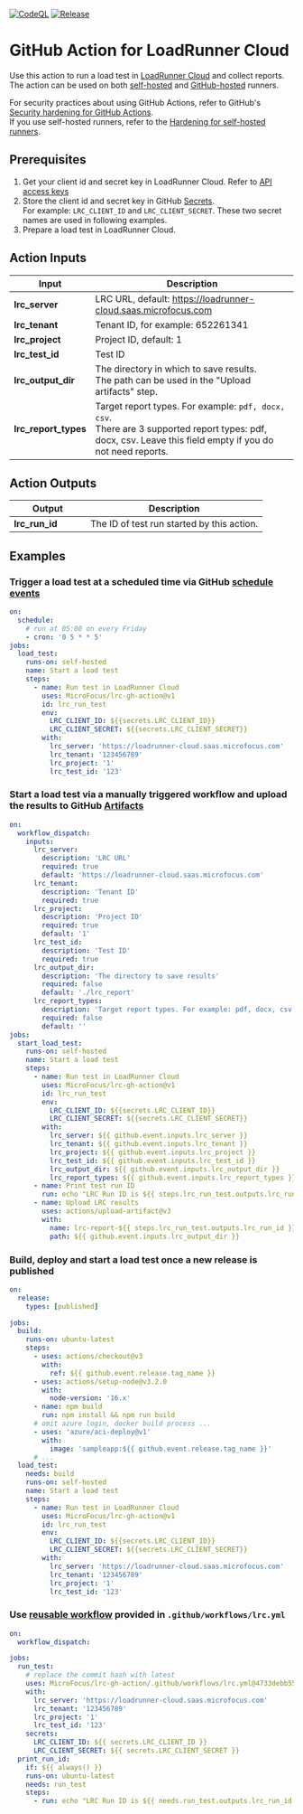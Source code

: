[![CodeQL](https://github.com/MicroFocus/lrc-gh-action/actions/workflows/codeql-analysis.yml/badge.svg)](https://github.com/MicroFocus/lrc-gh-action/actions/workflows/codeql-analysis.yml)
[![Release](https://github.com/MicroFocus/lrc-gh-action/actions/workflows/release.yml/badge.svg)](https://github.com/MicroFocus/lrc-gh-action/actions/workflows/release.yml)

# GitHub Action for LoadRunner Cloud

Use this action to run a load test in [LoadRunner Cloud](https://admhelp.microfocus.com/lrc/en/Latest/Content/Storm/c_Getting_started.htm) and collect reports.  
The action can be used on both [self-hosted](https://docs.github.com/en/actions/hosting-your-own-runners) and [GitHub-hosted](https://docs.github.com/en/actions/using-github-hosted-runners) runners.

For security practices about using GitHub Actions, refer to GitHub's [Security hardening for GitHub Actions](https://docs.github.com/en/actions/security-guides/security-hardening-for-github-actions).  
If you use self-hosted runners, refer to the [Hardening for self-hosted runners](https://docs.github.com/en/actions/security-guides/security-hardening-for-github-actions#hardening-for-self-hosted-runners).

## Prerequisites

1. Get your client id and secret key in LoadRunner Cloud. Refer to [API access keys](https://admhelp.microfocus.com/lrc/en/Latest/Content/Storm/Admin-APIAccess.htm)
2. Store the client id and secret key in GitHub [Secrets](https://docs.github.com/en/actions/security-guides/encrypted-secrets#creating-encrypted-secrets-for-a-repository).   
   For example: `LRC_CLIENT_ID` and `LRC_CLIENT_SECRET`. These two secret names are used in following examples.
3. Prepare a load test in LoadRunner Cloud.

## Action Inputs

| Input                | Description                                                                                                                                                      |
|----------------------|------------------------------------------------------------------------------------------------------------------------------------------------------------------|
| **lrc_server**       | LRC URL, default: https://loadrunner-cloud.saas.microfocus.com                                                                                                   |
| **lrc_tenant**       | Tenant ID, for example: 652261341                                                                                                                                |
| **lrc_project**      | Project ID, default: 1                                                                                                                                           |
| **lrc_test_id**      | Test ID                                                                                                                                                          |
| **lrc_output_dir**   | The directory in which to save results. <br/>The path can be used in the "Upload artifacts" step.                                                                |
| **lrc_report_types** | Target report types. For example: `pdf, docx, csv`.  <br/>There are 3 supported report types: pdf, docx, csv. Leave this field empty if you do not need reports. |

## Action Outputs

| Output                                                                | Description                                |
|-----------------------------------------------------------------------|--------------------------------------------|
| **lrc_run_id** &nbsp;&nbsp;&nbsp;&nbsp;&nbsp;&nbsp;&nbsp;&nbsp;&nbsp; | The ID of test run started by this action. |

## Examples

### Trigger a load test at a scheduled time via GitHub [schedule events](https://docs.github.com/en/actions/using-workflows/events-that-trigger-workflows#schedule)

```yml
on:
  schedule:
    # run at 05:00 on every Friday
    - cron: '0 5 * * 5'
jobs:
  load_test:
    runs-on: self-hosted
    name: Start a load test
    steps:
      - name: Run test in LoadRunner Cloud
        uses: MicroFocus/lrc-gh-action@v1
        id: lrc_run_test
        env:
          LRC_CLIENT_ID: ${{secrets.LRC_CLIENT_ID}}
          LRC_CLIENT_SECRET: ${{secrets.LRC_CLIENT_SECRET}}
        with:
          lrc_server: 'https://loadrunner-cloud.saas.microfocus.com'
          lrc_tenant: '123456789'
          lrc_project: '1'
          lrc_test_id: '123'
```

### Start a load test via a manually triggered workflow and upload the results to GitHub [Artifacts](https://docs.github.com/en/actions/using-workflows/storing-workflow-data-as-artifacts)

```yml
on: 
  workflow_dispatch:
    inputs:
      lrc_server:
        description: 'LRC URL'
        required: true
        default: 'https://loadrunner-cloud.saas.microfocus.com'
      lrc_tenant:
        description: 'Tenant ID'
        required: true
      lrc_project:
        description: 'Project ID'
        required: true
        default: '1'
      lrc_test_id:
        description: 'Test ID'
        required: true
      lrc_output_dir:
        description: 'The directory to save results'
        required: false
        default: './lrc_report'
      lrc_report_types:
        description: 'Target report types. For example: pdf, docx, csv'
        required: false
        default: ''
jobs:
  start_load_test:
    runs-on: self-hosted
    name: Start a load test
    steps:
      - name: Run test in LoadRunner Cloud
        uses: MicroFocus/lrc-gh-action@v1
        id: lrc_run_test
        env:
          LRC_CLIENT_ID: ${{secrets.LRC_CLIENT_ID}}
          LRC_CLIENT_SECRET: ${{secrets.LRC_CLIENT_SECRET}}
        with:
          lrc_server: ${{ github.event.inputs.lrc_server }}
          lrc_tenant: ${{ github.event.inputs.lrc_tenant }}
          lrc_project: ${{ github.event.inputs.lrc_project }}
          lrc_test_id: ${{ github.event.inputs.lrc_test_id }}
          lrc_output_dir: ${{ github.event.inputs.lrc_output_dir }}
          lrc_report_types: ${{ github.event.inputs.lrc_report_types }}
      - name: Print test run ID
        run: echo "LRC Run ID is ${{ steps.lrc_run_test.outputs.lrc_run_id }}"
      - name: Upload LRC results
        uses: actions/upload-artifact@v3
        with:
          name: lrc-report-${{ steps.lrc_run_test.outputs.lrc_run_id }}
          path: ${{ github.event.inputs.lrc_output_dir }}
```

### Build, deploy and start a load test once a new release is published

```yml
on:
  release:
    types: [published]

jobs:
  build:
    runs-on: ubuntu-latest
    steps:
      - uses: actions/checkout@v3
        with:
          ref: ${{ github.event.release.tag_name }}
      - uses: actions/setup-node@v3.2.0
        with:
          node-version: '16.x'
      - name: npm build
        run: npm install && npm run build
      # omit azure login, docker build process ...
      - uses: 'azure/aci-deploy@v1'
        with:
          image: 'sampleapp:${{ github.event.release.tag_name }}'
      # ...
  load_test:
    needs: build
    runs-on: self-hosted
    name: Start a load test
    steps:
      - name: Run test in LoadRunner Cloud
        uses: MicroFocus/lrc-gh-action@v1
        id: lrc_run_test
        env:
          LRC_CLIENT_ID: ${{secrets.LRC_CLIENT_ID}}
          LRC_CLIENT_SECRET: ${{secrets.LRC_CLIENT_SECRET}}
        with:
          lrc_server: 'https://loadrunner-cloud.saas.microfocus.com'
          lrc_tenant: '123456789'
          lrc_project: '1'
          lrc_test_id: '123'
```

### Use [reusable workflow](https://docs.github.com/en/actions/using-workflows/reusing-workflows) provided in `.github/workflows/lrc.yml`

```yml
on:
  workflow_dispatch:

jobs:
  run_test:
    # replace the commit hash with latest
    uses: MicroFocus/lrc-gh-action/.github/workflows/lrc.yml@4733debb55362aa3d57115e566503481ddcf9a03
    with:
      lrc_server: 'https://loadrunner-cloud.saas.microfocus.com'
      lrc_tenant: '123456789'
      lrc_project: '1'
      lrc_test_id: '123'
    secrets:
      LRC_CLIENT_ID: ${{ secrets.LRC_CLIENT_ID }}
      LRC_CLIENT_SECRET: ${{ secrets.LRC_CLIENT_SECRET }}
  print_run_id:
    if: ${{ always() }}
    runs-on: ubuntu-latest
    needs: run_test
    steps:
      - run: echo "LRC Run ID is ${{ needs.run_test.outputs.lrc_run_id }}"
```
